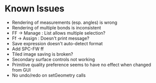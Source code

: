 # Known Issues
- Rendering of measurements (esp. angles) is wrong
- Rendering of multiple bonds is inconsistent
- FF -> Manage : List allows multiple selection?
- Ff -> Assign : Doesn't print message?
- Save expression doesn't auto-detect format
- Add SPC-FW ff
- Tiled image saving is broken?
- Secondary surface controls not working 
- Primitive quality preference seems to have no effect when changed from GUI
- No undo/redo on setGeometry calls
